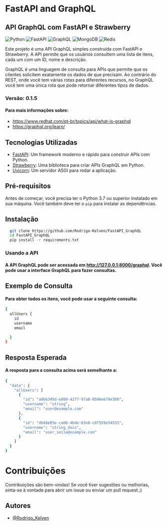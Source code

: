 
# FastAPI and GraphQL

## API GraphQL com FastAPI e Strawberry
![Python](https://img.shields.io/badge/python-3670A0?style=for-the-badge&logo=python&logoColor=ffdd54) 
![FastAPI](https://img.shields.io/badge/FastAPI-%23FF4F00.svg?style=for-the-badge&logo=fastapi&logoColor=white)
![GraphQL](https://img.shields.io/badge/GraphQL-%23E10098.svg?style=for-the-badge&logo=graphql&logoColor=white)
![MongoDB](https://img.shields.io/badge/MongoDB-%234ea94b.svg?style=for-the-badge&logo=mongodb&logoColor=white) 
![Redis](https://img.shields.io/badge/redis-%23DD0031.svg?style=for-the-badge&logo=redis&logoColor=white) 

Este projeto é uma API GraphQL simples construída com FastAPI e Strawberry. A API permite que os usuários consultem uma lista de itens, cada um com um ID, nome e descrição. 

GraphQL é uma linguagem de consulta para APIs que permite que os clientes solicitem exatamente os dados de que precisam. Ao contrário do REST, onde você tem várias rotas para diferentes recursos, no GraphQL você tem uma única rota que pode retornar diferentes tipos de dados.

### Versão: 0.1.5

#### Para mais informações sobre: 
* https://www.redhat.com/pt-br/topics/api/what-is-graphql
* https://graphql.org/learn/


## Tecnologias Utilizadas

- [FastAPI](https://fastapi.tiangolo.com/): Um framework moderno e rápido para construir APIs com Python.
- [Strawberry](https://strawberry.rocks/): Uma biblioteca para criar APIs GraphQL em Python.
- [Uvicorn](https://www.uvicorn.org/): Um servidor ASGI para rodar a aplicação.

## Pré-requisitos

Antes de começar, você precisa ter o Python 3.7 ou superior instalado em sua máquina. Você também deve ter o `pip` para instalar as dependências.

## Instalação
```bash
  git clone https://github.com/Rodrigo-Kelven/FastAPI_GraphQL
  cd FastAPI_GraphQL
  pip install -r requirements.txt
```

### Usando a API

#### A API GraphQL pode ser acessada em http://127.0.0.1:8000/graphql. Você pode usar a interface GraphQL para fazer consultas.

## Exemplo de Consulta

#### Para obter todos os itens, você pode usar a seguinte consulta:

```bash
{
  allUsers {
    id
    username
    email
    
  }
}
```
## Resposta Esperada

#### A resposta para a consulta acima será semelhante a:

```bash
{
  "data": {
    "allUsers": [
      {
        "id": "a066345d-e809-4277-97a8-0506e679e380",
        "username": "string",
        "email": "user@example.com"
      },
      {
        "id": "d648e05e-ca08-4bde-83e8-c8f559e54533",
        "username": "string_dois",
        "email": "user_seila@example.com"
      }
    ]
  }
}
```

# Contribuições
Contribuições são bem-vindas! Se você tiver sugestões ou melhorias, sinta-se à vontade para abrir um issue ou enviar um pull request.;)

## Autores
- [@Rodrigo_Kelven](https://github.com/Rodrigo-Kelven)
